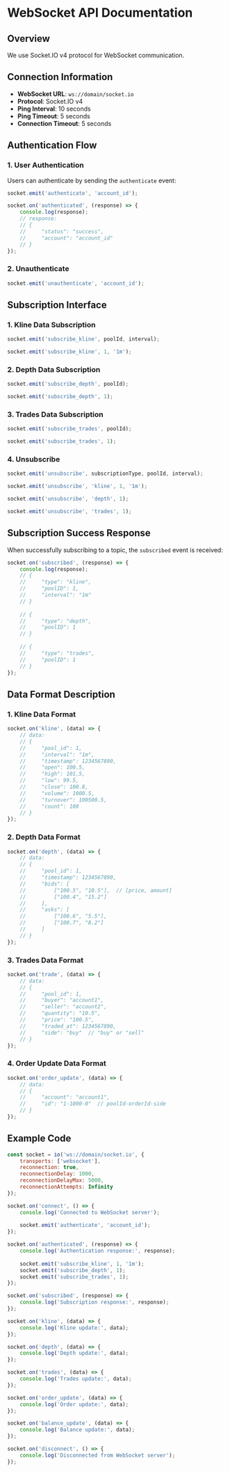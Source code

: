 # WebSocket API Documentation

## Overview

We use Socket.IO v4 protocol for WebSocket communication.

## Connection Information

- **WebSocket URL**: `ws://domain/socket.io`
- **Protocol**: Socket.IO v4
- **Ping Interval**: 10 seconds
- **Ping Timeout**: 5 seconds
- **Connection Timeout**: 5 seconds

## Authentication Flow

### 1. User Authentication
Users can authenticate by sending the `authenticate` event:

```javascript 
socket.emit('authenticate', 'account_id');

socket.on('authenticated', (response) => {
    console.log(response);
    // response:
    // {
    //     "status": "success",
    //     "account": "account_id"
    // }
});
```

### 2. Unauthenticate
```javascript
socket.emit('unauthenticate', 'account_id');
```

## Subscription Interface

### 1. Kline Data Subscription
```javascript
socket.emit('subscribe_kline', poolId, interval);

socket.emit('subscribe_kline', 1, '1m');
```

### 2. Depth Data Subscription
```javascript
socket.emit('subscribe_depth', poolId);

socket.emit('subscribe_depth', 1);
```

### 3. Trades Data Subscription
```javascript
socket.emit('subscribe_trades', poolId);

socket.emit('subscribe_trades', 1);
```

### 4. Unsubscribe
```javascript
socket.emit('unsubscribe', subscriptionType, poolId, interval);

socket.emit('unsubscribe', 'kline', 1, '1m');

socket.emit('unsubscribe', 'depth', 1);

socket.emit('unsubscribe', 'trades', 1);
```

## Subscription Success Response

When successfully subscribing to a topic, the `subscribed` event is received:

```javascript
socket.on('subscribed', (response) => {
    console.log(response);
    // {
    //     "type": "kline",
    //     "poolID": 1,
    //     "interval": "1m"
    // }
    
    // {
    //     "type": "depth",
    //     "poolID": 1
    // }
    
    // {
    //     "type": "trades",
    //     "poolID": 1
    // }
});
```

## Data Format Description

### 1. Kline Data Format
```javascript
socket.on('kline', (data) => {
    // data:
    // {
    //     "pool_id": 1,
    //     "interval": "1m",
    //     "timestamp": 1234567890,
    //     "open": 100.5,
    //     "high": 101.5,
    //     "low": 99.5,
    //     "close": 100.8,
    //     "volume": 1000.5,
    //     "turnover": 100500.5,
    //     "count": 100
    // }
});
```

### 2. Depth Data Format
```javascript
socket.on('depth', (data) => {
    // data:
    // {
    //     "pool_id": 1,
    //     "timestamp": 1234567890,
    //     "bids": [
    //         ["100.5", "10.5"],  // [price, amount]
    //         ["100.4", "15.2"]
    //     ],
    //     "asks": [
    //         ["100.6", "5.5"],
    //         ["100.7", "8.2"]
    //     ]
    // }
});
```

### 3. Trades Data Format
```javascript
socket.on('trade', (data) => {
    // data:
    // {
    //     "pool_id": 1,
    //     "buyer": "account1",
    //     "seller": "account2",
    //     "quantity": "10.5",
    //     "price": "100.5",
    //     "traded_at": 1234567890,
    //     "side": "buy"  // "buy" or "sell"
    // }
});
```

### 4. Order Update Data Format
```javascript
socket.on('order_update', (data) => {
    // data:
    // {
    //     "account": "account1",
    //     "id": "1-1000-0"  // poolId-orderId-side
    // }
});
```

## Example Code

```javascript
const socket = io('ws://domain/socket.io', {
    transports: ['websocket'],
    reconnection: true,
    reconnectionDelay: 1000,
    reconnectionDelayMax: 5000,
    reconnectionAttempts: Infinity
});

socket.on('connect', () => {
    console.log('Connected to WebSocket server');
    
    socket.emit('authenticate', 'account_id');
});

socket.on('authenticated', (response) => {
    console.log('Authentication response:', response);
    
    socket.emit('subscribe_kline', 1, '1m');
    socket.emit('subscribe_depth', 1);
    socket.emit('subscribe_trades', 1);
});

socket.on('subscribed', (response) => {
    console.log('Subscription response:', response);
});

socket.on('kline', (data) => {
    console.log('Kline update:', data);
});

socket.on('depth', (data) => {
    console.log('Depth update:', data);
});

socket.on('trades', (data) => {
    console.log('Trades update:', data);
});

socket.on('order_update', (data) => {
    console.log('Order update:', data);
});

socket.on('balance_update', (data) => {
    console.log('Balance update:', data);
});

socket.on('disconnect', () => {
    console.log('Disconnected from WebSocket server');
});
```
